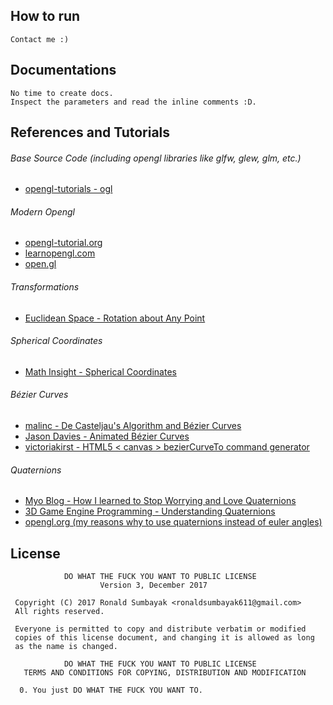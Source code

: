 ## How to run

``` text
Contact me :)
```

## Documentations

``` text
No time to create docs.
Inspect the parameters and read the inline comments :D.
```

## References and Tutorials

###### Base Source Code (including opengl libraries like glfw, glew, glm, etc.)
- [opengl-tutorials - ogl](https://github.com/opengl-tutorials/ogl)

###### Modern Opengl
- [opengl-tutorial.org](http://opengl-tutorial.org)
- [learnopengl.com](https://learnopengl.com)
- [open.gl](https://open.gl)

###### Transformations
- [Euclidean Space - Rotation about Any Point](http://euclideanspace.com/maths/geometry/affine/aroundPoint/index.htm)

###### Spherical Coordinates
- [Math Insight - Spherical Coordinates](http://mathinsight.org/spherical_coordinates)

###### Bézier Curves
- [malinc - De Casteljau's Algorithm and Bézier Curves](http://malinc.se/m/DeCasteljauAndBezier.php)
- [Jason Davies - Animated Bézier Curves](https://jasondavies.com/animated-bezier)
- [victoriakirst - HTML5 < canvas > bezierCurveTo command generator](http://victoriakirst.com/beziertool)

###### Quaternions
- [Myo Blog - How I learned to Stop Worrying and Love Quaternions](http://developerblog.myo.com/quaternions)
- [3D Game Engine Programming - Understanding Quaternions](https://3dgep.com/understanding-quaternions)
- [opengl.org (my reasons why to use quaternions instead of euler angles)](https://opengl.org/discussion_boards/showthread.php/140090-Rotation-around-local-axes-after-translation?p=1015646&viewfull=1#post1015646)

## License

``` text
            DO WHAT THE FUCK YOU WANT TO PUBLIC LICENSE
                    Version 3, December 2017

 Copyright (C) 2017 Ronald Sumbayak <ronaldsumbayak611@gmail.com>
 All rights reserved.

 Everyone is permitted to copy and distribute verbatim or modified
 copies of this license document, and changing it is allowed as long
 as the name is changed.

            DO WHAT THE FUCK YOU WANT TO PUBLIC LICENSE
   TERMS AND CONDITIONS FOR COPYING, DISTRIBUTION AND MODIFICATION

  0. You just DO WHAT THE FUCK YOU WANT TO.
```

